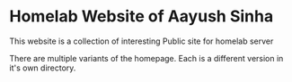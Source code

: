 # Homelab Website of Aayush Sinha

This website is a collection of interesting 
Public site for homelab server

There are multiple variants of the homepage. Each is a different version in it's own directory.
